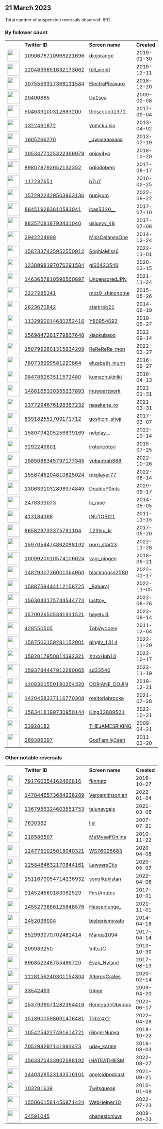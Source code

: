 
## 21 March 2023
Total number of suspension reversals observed: 662.

### By follower count
<table><tr><th></th><th align="left">Twitter ID</th><th align="left">Screen name</th>
<th align="left">Created</th><th align="left">Status</th><th align="left">Suspended</th><th align="left">Followers</th>
<tr><td><a href="https://pbs.twimg.com/profile_images/1637490944923533313/crRnyinU_normal.jpg"><img src="https://pbs.twimg.com/profile_images/1637490944923533313/crRnyinU_normal.jpg" width="40px" height="40px" align="center"/></a></td><td><a href="https://twitter.com/intent/user?user_id=1090678710968221696">1090678710968221696</a></td><td><a href="https://twitter.com/diojorange">diojorange</a></td><td>2019-01-30</td><td align="center"></td><td>2022-09-21</td><td>616158</td></tr>
<tr><td><a href="https://pbs.twimg.com/profile_images/1350491253406896130/P5OKT0a6_normal.jpg"><img src="https://pbs.twimg.com/profile_images/1350491253406896130/P5OKT0a6_normal.jpg" width="40px" height="40px" align="center"/></a></td><td><a href="https://twitter.com/intent/user?user_id=1204839651632173062">1204839651632173062</a></td><td><a href="https://twitter.com/tell_violet">tell_violet</a></td><td>2019-12-11</td><td align="center"></td><td>2023-02-06</td><td>401473</td></tr>
<tr><td><a href="https://pbs.twimg.com/profile_images/1075561028769988609/qSZPYdl7_normal.jpg"><img src="https://pbs.twimg.com/profile_images/1075561028769988609/qSZPYdl7_normal.jpg" width="40px" height="40px" align="center"/></a></td><td><a href="https://twitter.com/intent/user?user_id=1075559317368131584">1075559317368131584</a></td><td><a href="https://twitter.com/ElectraPleasure">ElectraPleasure</a></td><td>2018-12-20</td><td align="center"></td><td>2023-01-24</td><td>328771</td></tr>
<tr><td><a href="https://pbs.twimg.com/profile_images/1654630768390418432/WC44z4I6_normal.jpg"><img src="https://pbs.twimg.com/profile_images/1654630768390418432/WC44z4I6_normal.jpg" width="40px" height="40px" align="center"/></a></td><td><a href="https://twitter.com/intent/user?user_id=20400885">20400885</a></td><td><a href="https://twitter.com/Da1sea">Da1sea</a></td><td>2009-02-08</td><td align="center"></td><td>2022-10-12</td><td>251008</td></tr>
<tr><td><a href="https://pbs.twimg.com/profile_images/1640363805573259264/e5UzXES7_normal.jpg"><img src="https://pbs.twimg.com/profile_images/1640363805573259264/e5UzXES7_normal.jpg" width="40px" height="40px" align="center"/></a></td><td><a href="https://twitter.com/intent/user?user_id=904639100312883200">904639100312883200</a></td><td><a href="https://twitter.com/thesecond1372">thesecond1372</a></td><td>2017-09-04</td><td align="center"></td><td>2023-02-04</td><td>216550</td></tr>
<tr><td><a href="https://pbs.twimg.com/profile_images/1342885479197249536/PQ-DDsUU_normal.jpg"><img src="https://pbs.twimg.com/profile_images/1342885479197249536/PQ-DDsUU_normal.jpg" width="40px" height="40px" align="center"/></a></td><td><a href="https://twitter.com/intent/user?user_id=1322491872">1322491872</a></td><td><a href="https://twitter.com/yumekuikio">yumekuikio</a></td><td>2013-04-02</td><td align="center"></td><td>2023-02-03</td><td>210003</td></tr>
<tr><td><a href="https://pbs.twimg.com/profile_images/1570491934569033730/xdwXg6Md_normal.jpg"><img src="https://pbs.twimg.com/profile_images/1570491934569033730/xdwXg6Md_normal.jpg" width="40px" height="40px" align="center"/></a></td><td><a href="https://twitter.com/intent/user?user_id=1605266270">1605266270</a></td><td><a href="https://twitter.com/_uwaaaaaaaaa">_uwaaaaaaaaa</a></td><td>2013-07-19</td><td align="center"></td><td>2023-02-06</td><td>201558</td></tr>
<tr><td><a href="https://pbs.twimg.com/profile_images/1493925949120733185/UnxdAF2W_normal.jpg"><img src="https://pbs.twimg.com/profile_images/1493925949120733185/UnxdAF2W_normal.jpg" width="40px" height="40px" align="center"/></a></td><td><a href="https://twitter.com/intent/user?user_id=1053477125322366978">1053477125322366978</a></td><td><a href="https://twitter.com/enjoy4yo">enjoy4yo</a></td><td>2018-10-20</td><td align="center"></td><td>2023-02-03</td><td>177083</td></tr>
<tr><td><a href="https://pbs.twimg.com/profile_images/1012961089376710661/DuGiosKz_normal.jpg"><img src="https://pbs.twimg.com/profile_images/1012961089376710661/DuGiosKz_normal.jpg" width="40px" height="40px" align="center"/></a></td><td><a href="https://twitter.com/intent/user?user_id=898078792652132352">898078792652132352</a></td><td><a href="https://twitter.com/odiodobem">odiodobem</a></td><td>2017-08-17</td><td align="center"></td><td></td><td>172973</td></tr>
<tr><td><a href="https://pbs.twimg.com/profile_images/1649094397437571072/gKPe8GGB_normal.jpg"><img src="https://pbs.twimg.com/profile_images/1649094397437571072/gKPe8GGB_normal.jpg" width="40px" height="40px" align="center"/></a></td><td><a href="https://twitter.com/intent/user?user_id=117237651">117237651</a></td><td><a href="https://twitter.com/h7u7">h7u7</a></td><td>2010-02-25</td><td align="center"></td><td>2023-02-03</td><td>146626</td></tr>
<tr><td><a href="https://pbs.twimg.com/profile_images/1605027326890479616/jY_uVUeY_normal.jpg"><img src="https://pbs.twimg.com/profile_images/1605027326890479616/jY_uVUeY_normal.jpg" width="40px" height="40px" align="center"/></a></td><td><a href="https://twitter.com/intent/user?user_id=1572922429503963136">1572922429503963136</a></td><td><a href="https://twitter.com/nuniyum">nuniyum</a></td><td>2022-09-22</td><td align="center"></td><td>2023-02-03</td><td>142802</td></tr>
<tr><td><a href="https://pbs.twimg.com/profile_images/1062949268502261766/x8IvTNvL_normal.jpg"><img src="https://pbs.twimg.com/profile_images/1062949268502261766/x8IvTNvL_normal.jpg" width="40px" height="40px" align="center"/></a></td><td><a href="https://twitter.com/intent/user?user_id=884519283610583041">884519283610583041</a></td><td><a href="https://twitter.com/jcas5320__">jcas5320__</a></td><td>2017-07-10</td><td align="center"></td><td>2023-03-09</td><td>97542</td></tr>
<tr><td><a href="https://pbs.twimg.com/profile_images/1567018808384311298/EoPCbEK9_normal.jpg"><img src="https://pbs.twimg.com/profile_images/1567018808384311298/EoPCbEK9_normal.jpg" width="40px" height="40px" align="center"/></a></td><td><a href="https://twitter.com/intent/user?user_id=883570818793431040">883570818793431040</a></td><td><a href="https://twitter.com/usluvvv_48">usluvvv_48</a></td><td>2017-07-08</td><td align="center"></td><td>2023-02-03</td><td>79805</td></tr>
<tr><td><a href="https://pbs.twimg.com/profile_images/1637916495735840768/tgoW3qWZ_normal.jpg"><img src="https://pbs.twimg.com/profile_images/1637916495735840768/tgoW3qWZ_normal.jpg" width="40px" height="40px" align="center"/></a></td><td><a href="https://twitter.com/intent/user?user_id=2942224998">2942224998</a></td><td><a href="https://twitter.com/MissCelaneaOne">MissCelaneaOne</a></td><td>2014-12-24</td><td align="center"></td><td></td><td>68600</td></tr>
<tr><td><a href="https://pbs.twimg.com/profile_images/1617178415249125378/-Qc9XyuO_normal.jpg"><img src="https://pbs.twimg.com/profile_images/1617178415249125378/-Qc9XyuO_normal.jpg" width="40px" height="40px" align="center"/></a></td><td><a href="https://twitter.com/intent/user?user_id=1587337425952550912">1587337425952550912</a></td><td><a href="https://twitter.com/SophiaMiss6">SophiaMiss6</a></td><td>2022-11-01</td><td align="center"></td><td>2023-02-03</td><td>67842</td></tr>
<tr><td><a href="https://pbs.twimg.com/profile_images/1637956295629369345/vqqdfFHt_normal.jpg"><img src="https://pbs.twimg.com/profile_images/1637956295629369345/vqqdfFHt_normal.jpg" width="40px" height="40px" align="center"/></a></td><td><a href="https://twitter.com/intent/user?user_id=1238998197076291584">1238998197076291584</a></td><td><a href="https://twitter.com/gi60423540">gi60423540</a></td><td>2020-03-15</td><td align="center"></td><td>2023-02-06</td><td>65363</td></tr>
<tr><td><a href="https://pbs.twimg.com/profile_images/1638726230399946752/13tzgSDf_normal.jpg"><img src="https://pbs.twimg.com/profile_images/1638726230399946752/13tzgSDf_normal.jpg" width="40px" height="40px" align="center"/></a></td><td><a href="https://twitter.com/intent/user?user_id=1463657810596560897">1463657810596560897</a></td><td><a href="https://twitter.com/UncensoredJPN">UncensoredJPN</a></td><td>2021-11-24</td><td align="center"></td><td>2023-02-03</td><td>62702</td></tr>
<tr><td><a href="https://pbs.twimg.com/profile_images/1602648507084460032/3okjE_k6_normal.jpg"><img src="https://pbs.twimg.com/profile_images/1602648507084460032/3okjE_k6_normal.jpg" width="40px" height="40px" align="center"/></a></td><td><a href="https://twitter.com/intent/user?user_id=3227285341">3227285341</a></td><td><a href="https://twitter.com/moz9_shinonome">moz9_shinonome</a></td><td>2015-05-26</td><td align="center"></td><td>2023-02-05</td><td>59646</td></tr>
<tr><td><a href="https://pbs.twimg.com/profile_images/1642430094655336450/Hsx1BtsW_normal.jpg"><img src="https://pbs.twimg.com/profile_images/1642430094655336450/Hsx1BtsW_normal.jpg" width="40px" height="40px" align="center"/></a></td><td><a href="https://twitter.com/intent/user?user_id=2623670842">2623670842</a></td><td><a href="https://twitter.com/starkrob21">starkrob21</a></td><td>2014-06-19</td><td align="center"></td><td>2022-10-06</td><td>58928</td></tr>
<tr><td><a href="https://pbs.twimg.com/profile_images/1652643045396058112/61oIM3i6_normal.jpg"><img src="https://pbs.twimg.com/profile_images/1652643045396058112/61oIM3i6_normal.jpg" width="40px" height="40px" align="center"/></a></td><td><a href="https://twitter.com/intent/user?user_id=1132990014680252416">1132990014680252416</a></td><td><a href="https://twitter.com/Y80954692">Y80954692</a></td><td>2019-05-27</td><td align="center"></td><td>2023-02-05</td><td>58791</td></tr>
<tr><td><a href="https://pbs.twimg.com/profile_images/1640696897542430722/sWURDWj-_normal.jpg"><img src="https://pbs.twimg.com/profile_images/1640696897542430722/sWURDWj-_normal.jpg" width="40px" height="40px" align="center"/></a></td><td><a href="https://twitter.com/intent/user?user_id=1569847281779867648">1569847281779867648</a></td><td><a href="https://twitter.com/xiaokubaoo">xiaokubaoo</a></td><td>2022-09-14</td><td align="center"></td><td>2023-02-03</td><td>58515</td></tr>
<tr><td><a href="https://pbs.twimg.com/profile_images/1609213169121234944/zzwG1r9q_normal.jpg"><img src="https://pbs.twimg.com/profile_images/1609213169121234944/zzwG1r9q_normal.jpg" width="40px" height="40px" align="center"/></a></td><td><a href="https://twitter.com/intent/user?user_id=1507992601315934208">1507992601315934208</a></td><td><a href="https://twitter.com/ReReReRe_mon">ReReReRe_mon</a></td><td>2022-03-27</td><td align="center"></td><td>2023-02-06</td><td>54102</td></tr>
<tr><td><a href="https://pbs.twimg.com/profile_images/1654862382357970944/bG2-pN9__normal.jpg"><img src="https://pbs.twimg.com/profile_images/1654862382357970944/bG2-pN9__normal.jpg" width="40px" height="40px" align="center"/></a></td><td><a href="https://twitter.com/intent/user?user_id=780738999581220864">780738999581220864</a></td><td><a href="https://twitter.com/elizabeth_munh">elizabeth_munh</a></td><td>2016-09-27</td><td align="center"></td><td>2023-02-03</td><td>52892</td></tr>
<tr><td><a href="https://pbs.twimg.com/profile_images/1652280990818271233/CX-WRmlA_normal.jpg"><img src="https://pbs.twimg.com/profile_images/1652280990818271233/CX-WRmlA_normal.jpg" width="40px" height="40px" align="center"/></a></td><td><a href="https://twitter.com/intent/user?user_id=984788263511572480">984788263511572480</a></td><td><a href="https://twitter.com/kumachukiniki">kumachukiniki</a></td><td>2018-04-13</td><td align="center"></td><td>2023-02-05</td><td>48526</td></tr>
<tr><td><a href="https://pbs.twimg.com/profile_images/1564228912627871744/SNmLRsHO_normal.jpg"><img src="https://pbs.twimg.com/profile_images/1564228912627871744/SNmLRsHO_normal.jpg" width="40px" height="40px" align="center"/></a></td><td><a href="https://twitter.com/intent/user?user_id=1488165320355237893">1488165320355237893</a></td><td><a href="https://twitter.com/inuwoartwork">inuwoartwork</a></td><td>2022-01-31</td><td align="center"></td><td>2023-02-03</td><td>47172</td></tr>
<tr><td><a href="https://pbs.twimg.com/profile_images/1551220545001500674/LFvxqBMD_normal.jpg"><img src="https://pbs.twimg.com/profile_images/1551220545001500674/LFvxqBMD_normal.jpg" width="40px" height="40px" align="center"/></a></td><td><a href="https://twitter.com/intent/user?user_id=1377294676198367232">1377294676198367232</a></td><td><a href="https://twitter.com/nasakene_ro">nasakene_ro</a></td><td>2021-03-31</td><td align="center">🚫</td><td>2023-02-05</td><td>45562</td></tr>
<tr><td><a href="https://pbs.twimg.com/profile_images/1645810841642737671/y7nhAgsq_normal.jpg"><img src="https://pbs.twimg.com/profile_images/1645810841642737671/y7nhAgsq_normal.jpg" width="40px" height="40px" align="center"/></a></td><td><a href="https://twitter.com/intent/user?user_id=839182551709171712">839182551709171712</a></td><td><a href="https://twitter.com/goshichi_shoji">goshichi_shoji</a></td><td>2017-03-07</td><td align="center"></td><td>2023-02-06</td><td>42679</td></tr>
<tr><td><a href="https://pbs.twimg.com/profile_images/1652211851311345665/pHReSdO7_normal.jpg"><img src="https://pbs.twimg.com/profile_images/1652211851311345665/pHReSdO7_normal.jpg" width="40px" height="40px" align="center"/></a></td><td><a href="https://twitter.com/intent/user?user_id=1580794205256839169">1580794205256839169</a></td><td><a href="https://twitter.com/netplay__">netplay__</a></td><td>2022-10-14</td><td align="center"></td><td>2023-02-03</td><td>40581</td></tr>
<tr><td><a href="https://pbs.twimg.com/profile_images/1615641694392967168/KMYVrpYj_normal.jpg"><img src="https://pbs.twimg.com/profile_images/1615641694392967168/KMYVrpYj_normal.jpg" width="40px" height="40px" align="center"/></a></td><td><a href="https://twitter.com/intent/user?user_id=3292249801">3292249801</a></td><td><a href="https://twitter.com/irotoricotori">irotoricotori</a></td><td>2015-07-25</td><td align="center"></td><td>2023-02-05</td><td>40392</td></tr>
<tr><td><a href="https://pbs.twimg.com/profile_images/1652292499145146368/AtxP6BTq_normal.jpg"><img src="https://pbs.twimg.com/profile_images/1652292499145146368/AtxP6BTq_normal.jpg" width="40px" height="40px" align="center"/></a></td><td><a href="https://twitter.com/intent/user?user_id=1585088345797177345">1585088345797177345</a></td><td><a href="https://twitter.com/yubaobab888">yubaobab888</a></td><td>2022-10-26</td><td align="center"></td><td>2023-02-03</td><td>37799</td></tr>
<tr><td><a href="https://pbs.twimg.com/profile_images/1638462995042037760/6R_3N-ib_normal.jpg"><img src="https://pbs.twimg.com/profile_images/1638462995042037760/6R_3N-ib_normal.jpg" width="40px" height="40px" align="center"/></a></td><td><a href="https://twitter.com/intent/user?user_id=1558745204810625024">1558745204810625024</a></td><td><a href="https://twitter.com/mxplayer77">mxplayer77</a></td><td>2022-08-14</td><td align="center"></td><td>2023-02-03</td><td>37558</td></tr>
<tr><td><a href="https://pbs.twimg.com/profile_images/1619628392902721538/OhXNNrq7_normal.jpg"><img src="https://pbs.twimg.com/profile_images/1619628392902721538/OhXNNrq7_normal.jpg" width="40px" height="40px" align="center"/></a></td><td><a href="https://twitter.com/intent/user?user_id=1306391032896974849">1306391032896974849</a></td><td><a href="https://twitter.com/DoubleP0ints">DoubleP0ints</a></td><td>2020-09-17</td><td align="center"></td><td>2023-02-03</td><td>36607</td></tr>
<tr><td><a href="https://pbs.twimg.com/profile_images/1636585780041879552/iBFGKf1D_normal.jpg"><img src="https://pbs.twimg.com/profile_images/1636585780041879552/iBFGKf1D_normal.jpg" width="40px" height="40px" align="center"/></a></td><td><a href="https://twitter.com/intent/user?user_id=2478333073">2478333073</a></td><td><a href="https://twitter.com/lv_moe">lv_moe</a></td><td>2014-05-05</td><td align="center"></td><td>2023-02-03</td><td>36550</td></tr>
<tr><td><a href="https://pbs.twimg.com/profile_images/1645334272478437377/D9s-1sQs_normal.jpg"><img src="https://pbs.twimg.com/profile_images/1645334272478437377/D9s-1sQs_normal.jpg" width="40px" height="40px" align="center"/></a></td><td><a href="https://twitter.com/intent/user?user_id=413184368">413184368</a></td><td><a href="https://twitter.com/INUTOBI21">INUTOBI21</a></td><td>2011-11-15</td><td align="center"></td><td>2023-02-02</td><td>33988</td></tr>
<tr><td><a href="https://pbs.twimg.com/profile_images/1596942671075233792/ScfZvgDu_normal.jpg"><img src="https://pbs.twimg.com/profile_images/1596942671075233792/ScfZvgDu_normal.jpg" width="40px" height="40px" align="center"/></a></td><td><a href="https://twitter.com/intent/user?user_id=865829733375791104">865829733375791104</a></td><td><a href="https://twitter.com/123tsu_ki">123tsu_ki</a></td><td>2017-05-20</td><td align="center"></td><td>2023-02-03</td><td>31390</td></tr>
<tr><td><a href="https://pbs.twimg.com/profile_images/1646483998296907778/AK0BYPM8_normal.jpg"><img src="https://pbs.twimg.com/profile_images/1646483998296907778/AK0BYPM8_normal.jpg" width="40px" height="40px" align="center"/></a></td><td><a href="https://twitter.com/intent/user?user_id=1597054474862088192">1597054474862088192</a></td><td><a href="https://twitter.com/porn_star23">porn_star23</a></td><td>2022-11-28</td><td align="center"></td><td>2023-02-03</td><td>30268</td></tr>
<tr><td><a href="https://pbs.twimg.com/profile_images/1010003627799244802/G7gJH-br_normal.jpg"><img src="https://pbs.twimg.com/profile_images/1010003627799244802/G7gJH-br_normal.jpg" width="40px" height="40px" align="center"/></a></td><td><a href="https://twitter.com/intent/user?user_id=1009920010574106624">1009920010574106624</a></td><td><a href="https://twitter.com/yagi_ningen">yagi_ningen</a></td><td>2018-06-21</td><td align="center"></td><td>2023-02-05</td><td>27836</td></tr>
<tr><td><a href="https://pbs.twimg.com/profile_images/1616695633360064512/C8za14d5_normal.jpg"><img src="https://pbs.twimg.com/profile_images/1616695633360064512/C8za14d5_normal.jpg" width="40px" height="40px" align="center"/></a></td><td><a href="https://twitter.com/intent/user?user_id=1482930736001064960">1482930736001064960</a></td><td><a href="https://twitter.com/blackhouse2580">blackhouse2580</a></td><td>2022-01-17</td><td align="center"></td><td>2023-02-03</td><td>26371</td></tr>
<tr><td><a href="https://pbs.twimg.com/profile_images/1611973049053765633/H41gDEoS_normal.jpg"><img src="https://pbs.twimg.com/profile_images/1611973049053765633/H41gDEoS_normal.jpg" width="40px" height="40px" align="center"/></a></td><td><a href="https://twitter.com/intent/user?user_id=1588759444112158725">1588759444112158725</a></td><td><a href="https://twitter.com/_Babaraj">_Babaraj</a></td><td>2022-11-05</td><td align="center">🚫</td><td>2023-02-03</td><td>25013</td></tr>
<tr><td><a href="https://pbs.twimg.com/profile_images/1647200071937830912/IZGc008T_normal.jpg"><img src="https://pbs.twimg.com/profile_images/1647200071937830912/IZGc008T_normal.jpg" width="40px" height="40px" align="center"/></a></td><td><a href="https://twitter.com/intent/user?user_id=1563043175744544774">1563043175744544774</a></td><td><a href="https://twitter.com/lusttoy_">lusttoy_</a></td><td>2022-08-26</td><td align="center">🚫</td><td>2023-02-03</td><td>24073</td></tr>
<tr><td><a href="https://pbs.twimg.com/profile_images/1656132895931760640/aYKj2qAQ_normal.jpg"><img src="https://pbs.twimg.com/profile_images/1656132895931760640/aYKj2qAQ_normal.jpg" width="40px" height="40px" align="center"/></a></td><td><a href="https://twitter.com/intent/user?user_id=1570026505341931521">1570026505341931521</a></td><td><a href="https://twitter.com/hayetui1">hayetui1</a></td><td>2022-09-14</td><td align="center"></td><td>2023-02-03</td><td>23800</td></tr>
<tr><td><a href="https://pbs.twimg.com/profile_images/1639970516030070784/I_XPbcQ9_normal.jpg"><img src="https://pbs.twimg.com/profile_images/1639970516030070784/I_XPbcQ9_normal.jpg" width="40px" height="40px" align="center"/></a></td><td><a href="https://twitter.com/intent/user?user_id=428550505">428550505</a></td><td><a href="https://twitter.com/TobiAyodele">TobiAyodele</a></td><td>2011-12-04</td><td align="center">🚫</td><td>2023-01-13</td><td>23482</td></tr>
<tr><td><a href="https://pbs.twimg.com/profile_images/1638325747344625664/VotD97Ec_normal.jpg"><img src="https://pbs.twimg.com/profile_images/1638325747344625664/VotD97Ec_normal.jpg" width="40px" height="40px" align="center"/></a></td><td><a href="https://twitter.com/intent/user?user_id=1597500159281152001">1597500159281152001</a></td><td><a href="https://twitter.com/qinglv_1314">qinglv_1314</a></td><td>2022-11-29</td><td align="center">🚫</td><td>2023-02-03</td><td>22918</td></tr>
<tr><td><a href="https://pbs.twimg.com/profile_images/1605584646380453889/SmAfte6T_normal.jpg"><img src="https://pbs.twimg.com/profile_images/1605584646380453889/SmAfte6T_normal.jpg" width="40px" height="40px" align="center"/></a></td><td><a href="https://twitter.com/intent/user?user_id=1582017950814392321">1582017950814392321</a></td><td><a href="https://twitter.com/XnxxHub10">XnxxHub10</a></td><td>2022-10-17</td><td align="center">🚫</td><td>2023-02-03</td><td>22761</td></tr>
<tr><td><a href="https://pbs.twimg.com/profile_images/1643990582501711874/O-ykFNBx_normal.jpg"><img src="https://pbs.twimg.com/profile_images/1643990582501711874/O-ykFNBx_normal.jpg" width="40px" height="40px" align="center"/></a></td><td><a href="https://twitter.com/intent/user?user_id=1593784447912280065">1593784447912280065</a></td><td><a href="https://twitter.com/sd33540">sd33540</a></td><td>2022-11-19</td><td align="center"></td><td>2023-02-03</td><td>20082</td></tr>
<tr><td><a href="https://pbs.twimg.com/profile_images/1208362086683697153/lA49q4Qu_normal.jpg"><img src="https://pbs.twimg.com/profile_images/1208362086683697153/lA49q4Qu_normal.jpg" width="40px" height="40px" align="center"/></a></td><td><a href="https://twitter.com/intent/user?user_id=1208361550190264320">1208361550190264320</a></td><td><a href="https://twitter.com/DORIANE_DOJIN">DORIANE_DOJIN</a></td><td>2019-12-21</td><td align="center"></td><td>2023-02-06</td><td>19041</td></tr>
<tr><td><a href="https://pbs.twimg.com/profile_images/1638260766963912716/2gx-Wova_normal.jpg"><img src="https://pbs.twimg.com/profile_images/1638260766963912716/2gx-Wova_normal.jpg" width="40px" height="40px" align="center"/></a></td><td><a href="https://twitter.com/intent/user?user_id=1420458337116770308">1420458337116770308</a></td><td><a href="https://twitter.com/realtoriabrooke">realtoriabrooke</a></td><td>2021-07-28</td><td align="center"></td><td>2022-11-09</td><td>18138</td></tr>
<tr><td><a href="https://pbs.twimg.com/profile_images/1612711024540680194/SAf1clm7_normal.jpg"><img src="https://pbs.twimg.com/profile_images/1612711024540680194/SAf1clm7_normal.jpg" width="40px" height="40px" align="center"/></a></td><td><a href="https://twitter.com/intent/user?user_id=1583418199730950144">1583418199730950144</a></td><td><a href="https://twitter.com/King32889521">King32889521</a></td><td>2022-10-21</td><td align="center">🚫</td><td>2023-02-03</td><td>17983</td></tr>
<tr><td><a href="https://pbs.twimg.com/profile_images/1646869949816659971/3lqPIIM5_normal.jpg"><img src="https://pbs.twimg.com/profile_images/1646869949816659971/3lqPIIM5_normal.jpg" width="40px" height="40px" align="center"/></a></td><td><a href="https://twitter.com/intent/user?user_id=33928182">33928182</a></td><td><a href="https://twitter.com/THEJAMESRIKING">THEJAMESRIKING</a></td><td>2009-04-21</td><td align="center">🔒</td><td>2022-11-24</td><td>17453</td></tr>
<tr><td><a href="https://pbs.twimg.com/profile_images/1638108200607322114/Ove3ku5t_normal.jpg"><img src="https://pbs.twimg.com/profile_images/1638108200607322114/Ove3ku5t_normal.jpg" width="40px" height="40px" align="center"/></a></td><td><a href="https://twitter.com/intent/user?user_id=269389397">269389397</a></td><td><a href="https://twitter.com/GodFamilyCash">GodFamilyCash</a></td><td>2011-03-20</td><td align="center"></td><td>2022-08-13</td><td>16693</td></tr>
</table>

### Other notable reversals
<table><tr><th></th><th align="left">Twitter ID</th><th align="left">Screen name</th>
<th align="left">Created</th><th align="left">Status</th><th align="left">Suspended</th><th align="left">Followers</th>
<tr><td><a href="https://pbs.twimg.com/profile_images/1352281527200215104/KlXWTUak_normal.jpg"><img src="https://pbs.twimg.com/profile_images/1352281527200215104/KlXWTUak_normal.jpg" width="40px" height="40px" align="center"/></a></td><td><a href="https://twitter.com/intent/user?user_id=791760354162466816">791760354162466816</a></td><td><a href="https://twitter.com/fknnutz">fknnutz</a></td><td>2016-10-27</td><td align="center"></td><td>2023-03-01</td><td>1659</td></tr>
<tr><td><a href="https://pbs.twimg.com/profile_images/1638744417656766464/4NgUhjGN_normal.jpg"><img src="https://pbs.twimg.com/profile_images/1638744417656766464/4NgUhjGN_normal.jpg" width="40px" height="40px" align="center"/></a></td><td><a href="https://twitter.com/intent/user?user_id=1478446573684236289">1478446573684236289</a></td><td><a href="https://twitter.com/Verosmithsonian">Verosmithsonian</a></td><td>2022-01-04</td><td align="center">🔒</td><td>2022-11-28</td><td>399</td></tr>
<tr><td><a href="https://pbs.twimg.com/profile_images/1539287331894702081/98YKPxBx_normal.jpg"><img src="https://pbs.twimg.com/profile_images/1539287331894702081/98YKPxBx_normal.jpg" width="40px" height="40px" align="center"/></a></td><td><a href="https://twitter.com/intent/user?user_id=1367986324603551753">1367986324603551753</a></td><td><a href="https://twitter.com/talunavgals">talunavgals</a></td><td>2021-03-05</td><td align="center"></td><td>2022-12-29</td><td>951</td></tr>
<tr><td><a href="https://pbs.twimg.com/profile_images/24692232/Beijing_Great_Wall_Cable_Car6_normal.jpg"><img src="https://pbs.twimg.com/profile_images/24692232/Beijing_Great_Wall_Cable_Car6_normal.jpg" width="40px" height="40px" align="center"/></a></td><td><a href="https://twitter.com/intent/user?user_id=7630382">7630382</a></td><td><a href="https://twitter.com/liel">liel</a></td><td>2007-07-21</td><td align="center"></td><td>2023-03-20</td><td>8294</td></tr>
<tr><td><a href="https://pbs.twimg.com/profile_images/1655944585833750528/J2PzZyz5_normal.jpg"><img src="https://pbs.twimg.com/profile_images/1655944585833750528/J2PzZyz5_normal.jpg" width="40px" height="40px" align="center"/></a></td><td><a href="https://twitter.com/intent/user?user_id=218586507">218586507</a></td><td><a href="https://twitter.com/MeMyselfOnline">MeMyselfOnline</a></td><td>2010-11-22</td><td align="center"></td><td>2022-11-24</td><td>8505</td></tr>
<tr><td><a href="https://pbs.twimg.com/profile_images/1642338955373993984/F_IP1NOy_normal.jpg"><img src="https://pbs.twimg.com/profile_images/1642338955373993984/F_IP1NOy_normal.jpg" width="40px" height="40px" align="center"/></a></td><td><a href="https://twitter.com/intent/user?user_id=1247751025018040321">1247751025018040321</a></td><td><a href="https://twitter.com/WS76025683">WS76025683</a></td><td>2020-04-08</td><td align="center"></td><td>2022-12-27</td><td>1537</td></tr>
<tr><td><a href="https://pbs.twimg.com/profile_images/1259395187857518592/JYJGStSR_normal.jpg"><img src="https://pbs.twimg.com/profile_images/1259395187857518592/JYJGStSR_normal.jpg" width="40px" height="40px" align="center"/></a></td><td><a href="https://twitter.com/intent/user?user_id=1258484632170844161">1258484632170844161</a></td><td><a href="https://twitter.com/LawyersCity">LawyersCity</a></td><td>2020-05-07</td><td align="center"></td><td>2022-11-22</td><td>15075</td></tr>
<tr><td><a href="https://pbs.twimg.com/profile_images/1640244132667850753/lJGtlKn0_normal.jpg"><img src="https://pbs.twimg.com/profile_images/1640244132667850753/lJGtlKn0_normal.jpg" width="40px" height="40px" align="center"/></a></td><td><a href="https://twitter.com/intent/user?user_id=1511670054714236932">1511670054714236932</a></td><td><a href="https://twitter.com/sonofkekistan">sonofkekistan</a></td><td>2022-04-06</td><td align="center"></td><td>2023-03-05</td><td>277</td></tr>
<tr><td><a href="https://pbs.twimg.com/profile_images/973423372477415424/C2HeMF9D_normal.jpg"><img src="https://pbs.twimg.com/profile_images/973423372477415424/C2HeMF9D_normal.jpg" width="40px" height="40px" align="center"/></a></td><td><a href="https://twitter.com/intent/user?user_id=914524560183062529">914524560183062529</a></td><td><a href="https://twitter.com/FirstAnubis">FirstAnubis</a></td><td>2017-10-01</td><td align="center"></td><td>2023-01-02</td><td>279</td></tr>
<tr><td><a href="https://pbs.twimg.com/profile_images/1542472056218025984/iuFuuTwV_normal.jpg"><img src="https://pbs.twimg.com/profile_images/1542472056218025984/iuFuuTwV_normal.jpg" width="40px" height="40px" align="center"/></a></td><td><a href="https://twitter.com/intent/user?user_id=1455273866125848576">1455273866125848576</a></td><td><a href="https://twitter.com/Hessenjunge_">Hessenjunge_</a></td><td>2021-11-01</td><td align="center"></td><td>2022-11-07</td><td>1229</td></tr>
<tr><td><a href="https://pbs.twimg.com/profile_images/1377808737130414080/GruOdusX_normal.jpg"><img src="https://pbs.twimg.com/profile_images/1377808737130414080/GruOdusX_normal.jpg" width="40px" height="40px" align="center"/></a></td><td><a href="https://twitter.com/intent/user?user_id=2452036004">2452036004</a></td><td><a href="https://twitter.com/bieberismyvato">bieberismyvato</a></td><td>2014-04-18</td><td align="center"></td><td>2023-01-03</td><td>143</td></tr>
<tr><td><a href="https://pbs.twimg.com/profile_images/1564619416968503298/d0rCXbH2_normal.jpg"><img src="https://pbs.twimg.com/profile_images/1564619416968503298/d0rCXbH2_normal.jpg" width="40px" height="40px" align="center"/></a></td><td><a href="https://twitter.com/intent/user?user_id=852993070702481414">852993070702481414</a></td><td><a href="https://twitter.com/Marius1094">Marius1094</a></td><td>2017-04-14</td><td align="center"></td><td>2023-01-02</td><td>999</td></tr>
<tr><td><a href="https://pbs.twimg.com/profile_images/1351337153620398080/dwHHx2JU_normal.jpg"><img src="https://pbs.twimg.com/profile_images/1351337153620398080/dwHHx2JU_normal.jpg" width="40px" height="40px" align="center"/></a></td><td><a href="https://twitter.com/intent/user?user_id=209933250">209933250</a></td><td><a href="https://twitter.com/VittoJC">VittoJC</a></td><td>2010-10-30</td><td align="center"></td><td>2023-03-08</td><td>1599</td></tr>
<tr><td><a href="https://abs.twimg.com/sticky/default_profile_images/default_profile_normal.png"><img src="https://abs.twimg.com/sticky/default_profile_images/default_profile_normal.png" width="40px" height="40px" align="center"/></a></td><td><a href="https://twitter.com/intent/user?user_id=896852248755486720">896852248755486720</a></td><td><a href="https://twitter.com/Evan_Nyland">Evan_Nyland</a></td><td>2017-08-13</td><td align="center">🚫</td><td>2023-03-09</td><td>1</td></tr>
<tr><td><a href="https://pbs.twimg.com/profile_images/1228156618501586945/qSwaeWZV_normal.jpg"><img src="https://pbs.twimg.com/profile_images/1228156618501586945/qSwaeWZV_normal.jpg" width="40px" height="40px" align="center"/></a></td><td><a href="https://twitter.com/intent/user?user_id=1228156240301154304">1228156240301154304</a></td><td><a href="https://twitter.com/AlteredCrates">AlteredCrates</a></td><td>2020-02-14</td><td align="center"></td><td>2023-01-26</td><td>634</td></tr>
<tr><td><a href="https://pbs.twimg.com/profile_images/1646716065932607488/ZMcaaU9l_normal.jpg"><img src="https://pbs.twimg.com/profile_images/1646716065932607488/ZMcaaU9l_normal.jpg" width="40px" height="40px" align="center"/></a></td><td><a href="https://twitter.com/intent/user?user_id=33542493">33542493</a></td><td><a href="https://twitter.com/tringe">tringe</a></td><td>2009-04-20</td><td align="center"></td><td>2023-03-14</td><td>790</td></tr>
<tr><td><a href="https://pbs.twimg.com/profile_images/1540170944785879042/5cez2UgU_normal.jpg"><img src="https://pbs.twimg.com/profile_images/1540170944785879042/5cez2UgU_normal.jpg" width="40px" height="40px" align="center"/></a></td><td><a href="https://twitter.com/intent/user?user_id=1537938071282364416">1537938071282364416</a></td><td><a href="https://twitter.com/RenegadeObvious">RenegadeObvious</a></td><td>2022-06-17</td><td align="center"></td><td>2023-01-26</td><td>102</td></tr>
<tr><td><a href="https://pbs.twimg.com/profile_images/1586126601774764032/qjZD3rGS_normal.jpg"><img src="https://pbs.twimg.com/profile_images/1586126601774764032/qjZD3rGS_normal.jpg" width="40px" height="40px" align="center"/></a></td><td><a href="https://twitter.com/intent/user?user_id=1518900588691476481">1518900588691476481</a></td><td><a href="https://twitter.com/Tkb24x2">Tkb24x2</a></td><td>2022-04-26</td><td align="center"></td><td>2022-12-27</td><td>198</td></tr>
<tr><td><a href="https://pbs.twimg.com/profile_images/1586135899066302466/0rMIYZ5W_normal.jpg"><img src="https://pbs.twimg.com/profile_images/1586135899066302466/0rMIYZ5W_normal.jpg" width="40px" height="40px" align="center"/></a></td><td><a href="https://twitter.com/intent/user?user_id=1054254227491614721">1054254227491614721</a></td><td><a href="https://twitter.com/GingerNunya">GingerNunya</a></td><td>2018-10-22</td><td align="center"></td><td>2022-12-05</td><td>386</td></tr>
<tr><td><a href="https://pbs.twimg.com/profile_images/1492948161370886144/1sflTJfF_normal.jpg"><img src="https://pbs.twimg.com/profile_images/1492948161370886144/1sflTJfF_normal.jpg" width="40px" height="40px" align="center"/></a></td><td><a href="https://twitter.com/intent/user?user_id=705298297141993473">705298297141993473</a></td><td><a href="https://twitter.com/uday_karale">uday_karale</a></td><td>2016-03-03</td><td align="center"></td><td>2023-03-02</td><td>22</td></tr>
<tr><td><a href="https://pbs.twimg.com/profile_images/1593022219021881344/ZZ1bOvTf_normal.jpg"><img src="https://pbs.twimg.com/profile_images/1593022219021881344/ZZ1bOvTf_normal.jpg" width="40px" height="40px" align="center"/></a></td><td><a href="https://twitter.com/intent/user?user_id=1563370433902088192">1563370433902088192</a></td><td><a href="https://twitter.com/IHATEATHIESM">IHATEATHIESM</a></td><td>2022-08-27</td><td align="center"></td><td>2023-01-05</td><td>30</td></tr>
<tr><td><a href="https://pbs.twimg.com/profile_images/1640731628103163906/yc3dR2jE_normal.jpg"><img src="https://pbs.twimg.com/profile_images/1640731628103163906/yc3dR2jE_normal.jpg" width="40px" height="40px" align="center"/></a></td><td><a href="https://twitter.com/intent/user?user_id=1440328523143516161">1440328523143516161</a></td><td><a href="https://twitter.com/angloidpodcast">angloidpodcast</a></td><td>2021-09-21</td><td align="center"></td><td>2022-11-03</td><td>332</td></tr>
<tr><td><a href="https://pbs.twimg.com/profile_images/1638279040913100822/rM94eCeJ_normal.jpg"><img src="https://pbs.twimg.com/profile_images/1638279040913100822/rM94eCeJ_normal.jpg" width="40px" height="40px" align="center"/></a></td><td><a href="https://twitter.com/intent/user?user_id=103281638">103281638</a></td><td><a href="https://twitter.com/Twitsqueak">Twitsqueak</a></td><td>2010-01-09</td><td align="center"></td><td>2023-03-15</td><td>69</td></tr>
<tr><td><a href="https://pbs.twimg.com/profile_images/1550662273001070593/vFZjjaGP_normal.jpg"><img src="https://pbs.twimg.com/profile_images/1550662273001070593/vFZjjaGP_normal.jpg" width="40px" height="40px" align="center"/></a></td><td><a href="https://twitter.com/intent/user?user_id=1550661581456871424">1550661581456871424</a></td><td><a href="https://twitter.com/WebHelper10">WebHelper10</a></td><td>2022-07-23</td><td align="center"></td><td>2022-12-10</td><td>337</td></tr>
<tr><td><a href="https://pbs.twimg.com/profile_images/1492677160150175746/zBezPr3h_normal.jpg"><img src="https://pbs.twimg.com/profile_images/1492677160150175746/zBezPr3h_normal.jpg" width="40px" height="40px" align="center"/></a></td><td><a href="https://twitter.com/intent/user?user_id=34591045">34591045</a></td><td><a href="https://twitter.com/charlestonluvr">charlestonluvr</a></td><td>2009-04-23</td><td align="center">🚫</td><td>2023-02-24</td><td>139</td></tr>
</table>
